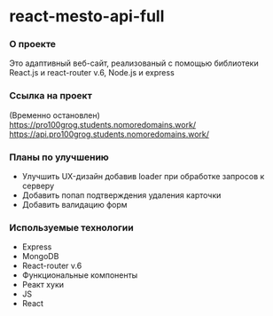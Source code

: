 # react-mesto-api-full

### О проекте

Это адаптивный веб-сайт, реализованый с помощью библиотеки React.js и react-router v.6, Node.js и express

### Ссылка на проект
(Временно остановлен)
https://pro100grog.students.nomoredomains.work/
https://api.pro100grog.students.nomoredomains.work/

### Планы по улучшению

- Улучшить UX-дизайн добавив loader при обработке запросов к серверу
- Добавить попап подтверждения удаления карточки
- Добавить валидацию форм

### Используемые технологии

- Express
- MongoDB
- React-router v.6
- Функциональные компоненты
- Реакт хуки
- JS
- React

